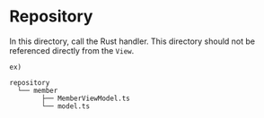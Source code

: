 # Repository

In this directory, call the Rust handler.
This directory should not be referenced directly from the `View`.

```
ex)

repository
  └── member
        ├── MemberViewModel.ts
        └── model.ts
```
